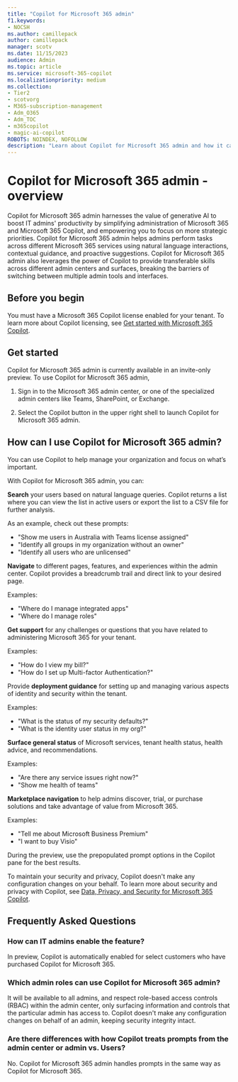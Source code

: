 ```yaml
---
title: "Copilot for Microsoft 365 admin"
f1.keywords:
- NOCSH
ms.author: camillepack
author: camillepack
manager: scotv
ms.date: 11/15/2023
audience: Admin
ms.topic: article
ms.service: microsoft-365-copilot
ms.localizationpriority: medium
ms.collection: 
- Tier2
- scotvorg
- M365-subscription-management 
- Adm_O365
- Adm_TOC
- m365copilot
- magic-ai-copilot
ROBOTS: NOINDEX, NOFOLLOW
description: "Learn about Copilot for Microsoft 365 admin and how it can help simplify admin tasks."
---
```


# Copilot for Microsoft 365 admin - overview

Copilot for Microsoft 365 admin harnesses the value of generative AI to boost IT admins' productivity by simplifying administration of Microsoft 365 and Microsoft 365 Copilot, and empowering you to focus on more strategic priorities. Copilot for Microsoft 365 admin helps admins perform tasks across different Microsoft 365 services using natural language interactions, contextual guidance, and proactive suggestions. Copilot for Microsoft 365 admin also leverages the power of Copilot to provide transferable skills across different admin centers and surfaces, breaking the barriers of switching between multiple admin tools and interfaces.

## Before you begin

You must have a Microsoft 365 Copilot license enabled for your tenant. To learn more about Copilot licensing, see [Get started with Microsoft 365 Copilot](microsoft-365-copilot-setup.md).

## Get started

Copilot for Microsoft 365 admin is currently available in an invite-only preview. To use Copilot for Microsoft 365 admin,

1. Sign in to the Microsoft 365 admin center, or one of the specialized admin centers like Teams, SharePoint, or Exchange.

2. Select the Copilot button in the upper right shell to launch Copilot for Microsoft 365 admin.

## How can I use Copilot for Microsoft 365 admin?

You can use Copilot to help manage your organization and focus on what’s important.

With Copilot for Microsoft 365 admin, you can:

**Search** your users based on natural language queries. Copilot returns a list where you can view the list in active users or export the list to a CSV file for further analysis.

As an example, check out these prompts:

- "Show me users in Australia with Teams license assigned"
- "Identify all groups in my organization without an owner"
- "Identify all users who are unlicensed"

**Navigate** to different pages, features, and experiences within the admin center. Copilot provides a breadcrumb trail and direct link to your desired page.

Examples:

- "Where do I manage integrated apps"
- "Where do I manage roles"

**Get support** for any challenges or questions that you have related to administering Microsoft 365 for your tenant.

Examples:

- "How do I view my bill?"
- "How do I set up Multi-factor Authentication?"

Provide **deployment guidance** for setting up and managing various aspects of identity and security within the tenant.

Examples:

- "What is the status of my security defaults?"
- "What is the identity user status in my org?"

**Surface general status** of Microsoft services, tenant health status, health advice, and recommendations.

Examples:

- "Are there any service issues right now?"
- "Show me health of teams"

**Marketplace navigation** to help admins discover, trial, or purchase solutions and take advantage of value from Microsoft 365.

Examples:

- "Tell me about Microsoft Business Premium"
- "I want to buy Visio"

During the preview, use the prepopulated prompt options in the Copilot pane for the best results.

To maintain your security and privacy, Copilot doesn't make any configuration changes on your behalf. To learn more about security and privacy with Copilot, see [Data, Privacy, and Security for Microsoft 365 Copilot](microsoft-365-copilot-privacy.md).

## Frequently Asked Questions

### How can IT admins enable the feature?

In preview, Copilot is automatically enabled for select customers who have purchased Copilot for Microsoft 365.

### Which admin roles can use Copilot for Microsoft 365 admin?

It will be available to all admins, and respect role-based access controls (RBAC) within the admin center, only surfacing information and controls that the particular admin has access to. Copilot doesn't make any configuration changes on behalf of an admin, keeping security integrity intact.

### Are there differences with how Copilot treats prompts from the admin center or admin vs. Users?

No. Copilot for Microsoft 365 admin handles prompts in the same way as Copilot for Microsoft 365.
